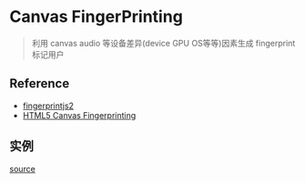 # Canvas FingerPrinting

> 利用 canvas audio 等设备差异(device GPU OS等等)因素生成 fingerprint 标记用户

## Reference

- [fingerprintjs2](https://github.com/Valve/fingerprintjs2)
- [HTML5 Canvas Fingerprinting](https://browserleaks.com/canvas)

## 实例

[source](/web/canvas_fingerprinting/index.html#source)
